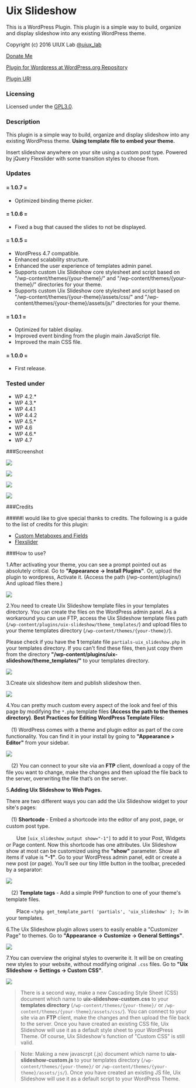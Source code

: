 # Uix Slideshow
This is a WordPress Plugin. This plugin is a simple way to build, organize and display slideshow into any existing WordPress theme.

Copyright (c) 2016 UIUX Lab [@uiux_lab](https://twitter.com/uiux_lab)

[Donate Me](https://www.paypal.com/cgi-bin/webscr?cmd=_s-xclick&hosted_button_id=PYZLU7UZNQ6CE)

[Plugin for Wordpress at WordPress.org Repository](https://wordpress.org/plugins/uix-slideshow/)

[Plugin URI](https://uiux.cc/wp-plugins/uix-slideshow/)

### Licensing

Licensed under the [GPL3.0](http://www.gnu.org/licenses/gpl-3.0.en.html).

### Description

This plugin is a simple way to build, organize and display slideshow into any existing WordPress theme. **Using template file to embed your theme.**

Insert slideshow anywhere on your site using a custom post type. Powered by jQuery Flexslider with some transition styles to choose from.



### Updates

#### = 1.0.7 =

* Optimized binding theme picker.


#### = 1.0.6 =

* Fixed a bug that caused the slides to not be displayed.



#### = 1.0.5 =

* WordPress 4.7 compatible.
* Enhanced scalability structure.
* Enhanced the user experience of templates admin panel.
* Supports custom Uix Slideshow core stylesheet and script based on "/wp-content/themes/{your-theme}/" and "/wp-content/themes/{your-theme}/" directories  for your theme.
* Supports custom Uix Slideshow core stylesheet and script based on "/wp-content/themes/{your-theme}/assets/css/" and "/wp-content/themes/{your-theme}/assets/js/" directories  for your theme.



#### = 1.0.1 =

* Optimized for tablet display.
* Improved event binding from the plugin main JavaScript file.
* Improved the main CSS file.



#### = 1.0.0 =

* First release.





### Tested under

- WP 4.2.*
- WP 4.3.*
- WP 4.4.1
- WP 4.4.2
- WP 4.5.*
- WP 4.6
- WP 4.6.*
- WP 4.7

###Screenshot

![](https://github.com/xizon/Uix-Slideshow/blob/master/assets/screenshot-1.jpg)

![](https://github.com/xizon/Uix-Slideshow/blob/master/assets/screenshot-2.jpg)

![](https://github.com/xizon/Uix-Slideshow/blob/master/assets/screenshot-3.jpg)

![](https://github.com/xizon/Uix-Slideshow/blob/master/assets/screenshot-4.jpg)



###Credits

#####I would like to give special thanks to credits. The following is a guide to the list of credits for this plugin:

- [Custom Metaboxes and Fields](https://github.com/WebDevStudios/Custom-Metaboxes-and-Fields-for-WordPress)
- [Flexslider](https://github.com/woothemes/FlexSlider)

###How to use?

1.After activating your theme, you can see a prompt pointed out as absolutely critical. Go to **"Appearance -> Install Plugins"**.
Or, upload the plugin to wordpress, Activate it. (Access the path (/wp-content/plugins/) And upload files there.)

![](https://github.com/xizon/Uix-Slideshow/blob/master/helper/img/plug.jpg)


2.You need to create Uix Slideshow template files in your templates directory. You can create the files on the WordPress admin panel. As a workaround you can use FTP, access the Uix Slideshow template files path (`/wp-content/plugins/uix-slideshow/theme_templates/`) and upload files to your theme templates directory (`/wp-content/themes/{your-theme}/`).  


Please check if you have the **1** template file `partials-uix_slideshow.php` in your templates directory. If you can't find these files, then just copy them from the directory **"/wp-content/plugins/uix-slideshow/theme_templates/"** to your templates directory.

![](https://github.com/xizon/Uix-Slideshow/blob/master/helper/img/temp.jpg)


3.Create uix slideshow item and publish slideshow then.

![](https://github.com/xizon/Uix-Slideshow/blob/master/helper/img/add-item.jpg)


4.You can pretty much custom every aspect of the look and feel of this page by modifying the `*.php` template files **(Access the path to the themes directory)**. **Best Practices for Editing WordPress Template Files:**

　(1)  WordPress comes with a theme and plugin editor as part of the core functionality. You can find it in your install by going to **"Appearance > Editor"** from your sidebar.

![](https://github.com/xizon/Uix-Slideshow/blob/master/helper/img/editor.jpg)

　(2) You can connect to your site via an **FTP** client, download a copy of the file you want to change, make the changes and then upload the file back to the server, overwriting the file that’s on the server.



5.**Adding Uix Slideshow to Web Pages.**

There are two different ways you can add the Uix Slideshow widget to your site's pages:

　(1)  **Shortcode** - Embed a shortcode into the editor of any post, page, or custom post type. 

　　Use `[uix_slideshow_output show="-1"]` to add it to your Post, Widgets or Page content. Now this shortcode has one attributes. Uix Slideshow show at most can be customized using the **"show"** parameter. Show all items if value is **"-1"**. Go to your WordPress admin panel, edit or create a new post (or page). You’ll see our tiny little button in the toolbar, preceded by a separator:

![](https://github.com/xizon/Uix-Slideshow/blob/master/helper/img/sc.jpg)
  
　(2)  **Template tags** - Add a simple PHP function to one of your theme's template files. 

　　Place `<?php get_template_part( 'partials', 'uix_slideshow' ); ?>` in your templates.



6.The Uix Slideshow plugin allows users to easily enable a "Customizer Page" to themes. Go to **"Appearance -> Customize -> General Settings"**.

![](https://github.com/xizon/Uix-Slideshow/blob/master/helper/img/customize.jpg)


7.You can overview the original styles to overwrite it. It will be on creating new styles to your website, without modifying original `.css` files. Go to **"Uix Slideshow -> Settings -> Custom CSS"**.

![](https://github.com/xizon/Uix-Slideshow/blob/master/helper/img/css.jpg)


> There is a second way, make a new Cascading Style Sheet (CSS) document which name to **uix-slideshow-custom.css** to your **templates directory** (`/wp-content/themes/{your-theme}/` or `/wp-content/themes/{your-theme}/assets/css/`). You can connect to your site via an **FTP** client, make the changes and then upload the file back to the server. Once you have created an existing CSS file, Uix Slideshow will use it as a default style sheet to your WordPress Theme. Of course, Uix Slideshow's function of "Custom CSS" is still valid.


> Note: Making a new javascrpt (.js) document which name to **uix-slideshow-custom.js** to your templates directory (`/wp-content/themes/{your-theme}/` or `/wp-content/themes/{your-theme}/assets/js/`). Once you have created an existing JS file, Uix Slideshow will use it as a default script to your WordPress Theme.

